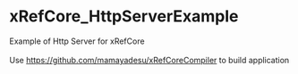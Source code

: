 # xRefCore_HttpServerExample
Example of Http Server for xRefCore<br>
<br>
Use https://github.com/mamayadesu/xRefCoreCompiler to build application